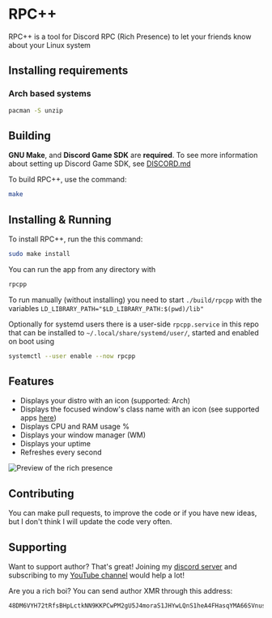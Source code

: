 # RPC++
RPC++ is a tool for Discord RPC (Rich Presence) to let your friends know about your Linux system

## Installing requirements
### Arch based systems
```sh
pacman -S unzip
```

## Building
**GNU Make**, and **Discord Game SDK** are **required**. To see more information about setting up Discord Game SDK, see [DISCORD.md](./DISCORD.md)

To build RPC++, use the command: 
```sh
make
```

## Installing & Running
To install RPC++, run the this command:
```sh
sudo make install
```
You can run the app from any directory with
```sh
rpcpp
```

To run manually (without installing) you need to start `./build/rpcpp` with the variables `LD_LIBRARY_PATH="$LD_LIBRARY_PATH:$(pwd)/lib"`

Optionally for systemd users there is a user-side `rpcpp.service` in this repo that can be installed to `~/.local/share/systemd/user/`, started and enabled on boot using
```sh
systemctl --user enable --now rpcpp
```

## Features
- Displays your distro with an icon (supported: Arch)
- Displays the focused window's class name with an icon (see supported apps [here](./APPLICATIONS.md))
- Displays CPU and RAM usage %
- Displays your window manager (WM)
- Displays your uptime
- Refreshes every second
  
![Preview of the rich presence](./screenshot.png)

## Contributing
You can make pull requests, to improve the code or if you have new ideas, but I don't think I will update the code very often.

## Supporting
Want to support author? That's great! Joining my [discord server](https://grial.tech/discord) and subscribing to my [YouTube channel](https://www.youtube.com/channel/UCi-C-JNMVZNpX9kOs2ZLwxw) would help a lot!

Are you a rich boi? You can send author XMR through this address:
```
48DM6VYH72tRfsBHpLctkNN9KKPCwPM2gU5J4moraS1JHYwLQnS1heA4FHasqYMA66SVnusFFPb3GAyW5yBPBwLRAKJuvT1
```
